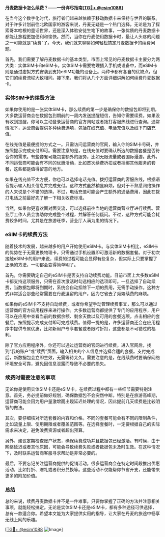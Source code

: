 **丹麦数据卡怎么续费？——一份详尽指南[[TG💪+ @esim1088](https://t.me/s/esim1088)]**

在当今这个数字化时代，旅行者们越来越依赖于移动数据卡来保持与世界的联系。对于许多计划前往北欧国家的游客来说，丹麦无疑是一个热门选择。无论是为了探索哥本哈根的童话世界，还是深入体验安徒生笔下的故事，一张优质的丹麦数据卡都能让旅程更加便利和愉快。然而，当你在丹麦使用数据卡时，最让人头疼的问题之一可能就是“续费”了。今天，我们就来聊聊如何轻松搞定丹麦数据卡的续费问题。

首先，我们需要了解丹麦数据卡的基本类型。市面上常见的丹麦数据卡主要分为两大类：实体SIM卡和eSIM卡。实体SIM卡需要物理插入手机或设备中，而eSIM卡则是通过虚拟方式安装到支持eSIM功能的设备上。两种卡都有各自的优缺点，但它们的续费流程大致相同。接下来，我们将从几个方面详细讲解如何续费丹麦数据卡。

### 实体SIM卡的续费方法

如果你使用的是一张实体SIM卡，那么续费的第一步是确保你的数据包即将到期。大多数运营商会在数据包到期前的一周内发送提醒短信，告知你需要续费。如果没有收到提醒，你可以主动登录运营商的官方网站或者拨打客服热线进行查询。通常情况下，运营商会提供多种续费选项，包括在线充值、电话充值以及线下门店充值。

在线充值是最便捷的方式之一。只需访问运营商的官网，输入你的SIM卡号码，并按照提示完成支付即可。需要注意的是，在线充值时要确认所选的数据套餐是否符合你的需求。有些套餐可能包含额外的服务，比如无限流量或者国际漫游。此外，不同运营商可能会有不同的优惠活动，比如首次续费折扣或者捆绑其他服务的套餐，这些都是值得留意的地方。

如果在线充值不太方便，你也可以选择电话充值。拨打运营商的客服热线，根据语音提示输入相关信息并完成支付。这种方式虽然稍显麻烦，但对于不熟悉网络操作的人来说是个不错的选择。不过，电话充值可能会产生额外的通话费用，因此在拨打电话之前最好先了解一下相关收费标准。

当然，如果你更喜欢面对面交流，可以选择前往当地的运营商营业厅进行续费。营业厅工作人员会协助你完成整个过程，并解答任何疑问。不过，这种方式可能会耗费较多时间，尤其是在旅游旺季，营业厅人满为患的情况下。

### eSIM卡的续费方法

随着技术的发展，越来越多的用户开始使用eSIM卡。与实体SIM卡相比，eSIM卡的优势在于无需更换物理卡，只需通过手机设置即可激活新的数据套餐。对于初次接触eSIM卡的用户来说，续费的过程可能会显得有些复杂，但实际上只要掌握了正确的方法，一切都会变得简单明了。

首先，你需要确定自己的eSIM卡是否支持自动续费功能。目前市面上大多数eSIM卡都支持这项服务，只需在首次激活时勾选相应的选项即可。一旦选择了自动续费，当数据包即将到期时，系统会自动扣除下一期的费用，无需手动操作。这种方式非常适合那些经常需要在丹麦逗留的用户，因为它省去了频繁续费的麻烦。

如果你的eSIM卡不支持自动续费，或者你希望手动管理续费事宜，那么可以通过运营商的官方应用程序来进行操作。大多数运营商都提供了专门的应用程序，用户可以在应用中查看当前的数据余额、剩余天数以及可用的套餐选项。点击相应的套餐后，按照提示完成支付即可完成续费。值得一提的是，许多运营商还会在应用程序中提供专属优惠，比如新用户专享套餐或者限时折扣，这些都是不可错过的福利。

除了官方应用程序外，你还可以通过运营商的官网进行续费。进入官网后，找到“我的账户”或“续费”页面，输入相关的个人信息并选择合适的套餐。支付完成后，新数据包会立即生效，无需等待太久。需要注意的是，在线续费时要确保网络环境安全可靠，避免因信息泄露而导致不必要的损失。

### 续费时需要注意的事项

无论你是使用实体SIM卡还是eSIM卡，在续费过程中都有一些细节需要特别注意。首先，务必提前做好规划，确保数据包不会突然中断。特别是在旅游高峰期，运营商可能会因为用户量激增而出现延迟处理的情况，因此提前几天续费是比较明智的做法。

其次，要仔细核对所选套餐的内容和价格。不同的套餐可能会有不同的限制条件，比如流量上限、使用期限或者覆盖范围等。在选择套餐时，一定要根据自己的实际需求来决定，避免浪费资源或者超出预算。

另外，建议定期检查账户状态，确保续费成功并且数据包已经激活。有时候，由于网络延迟或者其他原因，可能会导致续费失败或者数据包未及时生效。在这种情况下，及时联系运营商客服寻求帮助是非常必要的。

最后，不要忘记关注运营商提供的促销活动。很多运营商会在特定时间段推出优惠活动，比如打折、赠礼或者积分兑换等。这些活动不仅能帮你节省开支，还能带来更多的附加价值。

### 总结

总的来说，续费丹麦数据卡并不是一件难事，只要你掌握了正确的方法并注意相关事项，就能轻松搞定。无论是实体SIM卡还是eSIM卡，都有多种途径可供选择，总有一款适合你。希望本文能为大家提供实用的指导，让大家在丹麦的旅途中畅享无线上网的乐趣。

[[TG💪+ @esim1088](https://t.me/s/esim1088) ![Image](https://i.postimg.cc/4NQfJmqS/Snipaste-2025-05-13-00-14-12.png)]